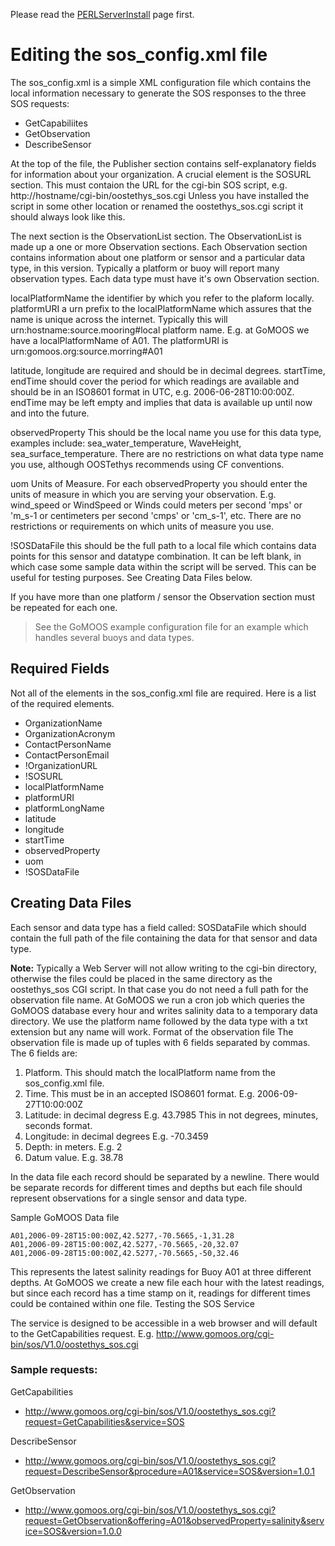 Please read the [PERLServerInstall](PERLServerInstall.md) page first.

# Editing the sos\_config.xml file #

The  sos\_config.xml is a simple XML configuration file which contains the local information necessary to generate the SOS responses to the three SOS requests:

  * GetCapabiliites
  * GetObservation
  * DescribeSensor

At the top of the file, the Publisher section contains self-explanatory fields for information about your organization.  A crucial element is the SOSURL section.  This must contaion the URL for the cgi-bin SOS script, e.g. http://hostname/cgi-bin/oostethys_sos.cgi  Unless you  have installed the script in some other location or renamed the oostethys\_sos.cgi script it should always look like this.

The next section is the ObservationList section.  The ObservationList is made up a one or more Observation sections. Each Observation section contains information about one platform or sensor and a particular data type, in this version.   Typically a platform or buoy will report many observation types.  Each data type must have it's own Observation section.

localPlatformName the identifier by which you refer to the plaform locally.
platformURI a urn prefix to the localPlatformName which assures that the name is unique across the internet. Typically this will urn:hostname:source.mooring#local platform name.  E.g. at GoMOOS we have a localPlatformName of A01.  The platformURI is urn:gomoos.org:source.morring#A01

latitude, longitude are required and should be in decimal degrees.
startTime, endTime should cover the period for which readings are available and should be in an ISO8601 format in UTC, e.g. 2006-06-28T10:00:00Z.  endTime may be left empty and implies that data is available up until now and into the future.

observedProperty  This should be the local name you use for this data type, examples include: sea\_water\_temperature, WaveHeight, sea\_surface\_temperature.  There are no restrictions on what data type name you use, although  OOSTethys recommends using CF conventions.

uom  Units of Measure.  For each observedProperty you should enter the units of measure in which you are serving your observation. E.g. wind\_speed or WindSpeed or Winds  could meters per second 'mps' or 'm\_s-1 or centimeters per second 'cmps' or 'cm\_s-1', etc.  There are no restrictions or requirements on which units of measure you use.

!SOSDataFile this should be the  full path to a local file which contains data points for this sensor and datatype combination.  It can be left blank, in which case some sample data within the script will be served. This can be useful for testing purposes.  See Creating Data Files below.

If you have more than one platform / sensor the Observation section must be repeated for each one.

> See the GoMOOS example configuration file for an example which handles several buoys and data types.

## Required Fields ##
Not all of the elements in the sos\_config.xml file are required. Here is a list of the required elements.

  * OrganizationName
  * OrganizationAcronym
  * ContactPersonName
  * ContactPersonEmail
  * !OrganizationURL
  * !SOSURL
  * localPlatformName
  * platformURI
  * platformLongName
  * latitude
  * longitude
  * startTime
  * observedProperty
  * uom
  * !SOSDataFile

## Creating Data Files ##

Each sensor and data type has a field called: SOSDataFile  which should contain the full path of the file containing the data for that sensor and data type.

**Note:**   Typically a Web Server will not allow writing to the cgi-bin directory, otherwise the files could be placed in the same directory as the oostethys\_sos CGI script.  In that case you do not need a full path for the observation file name.  At GoMOOS we run a cron job which queries the GoMOOS database every hour and writes salinity data to a temporary data directory. We use the platform name followed by the data type with a txt extension but any name will work.
Format of the observation file
The observation file is made up of tuples with 6 fields separated by commas.   The 6 fields are:

  1. Platform.  This should match the localPlatform name from the sos\_config.xml file.
  1. Time.  This must be in an accepted ISO8601 format.  E.g. 2006-09-27T10:00:00Z
  1. Latitude: in decimal degress  E.g. 43.7985  This in not degrees, minutes, seconds format.
  1. Longitude: in decimal degrees E.g. -70.3459
  1. Depth:  in meters. E.g. 2
  1. Datum value.  E.g. 38.78


In the data file each record should be separated by a newline.  There would be separate records for different times and depths but each file should represent observations for a single sensor and data type.

Sample GoMOOS Data file

```
A01,2006-09-28T15:00:00Z,42.5277,-70.5665,-1,31.28
A01,2006-09-28T15:00:00Z,42.5277,-70.5665,-20,32.07
A01,2006-09-28T15:00:00Z,42.5277,-70.5665,-50,32.46
```
This represents the latest salinity readings for Buoy A01 at three different depths.
At GoMOOS we create a new file each hour with the latest readings, but since each record has a time stamp on it, readings for different times could be contained within one file.
Testing the SOS Service

The service is designed to be accessible in a web browser and will default to the GetCapabilities request.
E.g. http://www.gomoos.org/cgi-bin/sos/V1.0/oostethys_sos.cgi

### Sample requests: ###
GetCapabilities

  * http://www.gomoos.org/cgi-bin/sos/V1.0/oostethys_sos.cgi?request=GetCapabilities&service=SOS

DescribeSensor

  * http://www.gomoos.org/cgi-bin/sos/V1.0/oostethys_sos.cgi?request=DescribeSensor&procedure=A01&service=SOS&version=1.0.1

GetObservation

  * http://www.gomoos.org/cgi-bin/sos/V1.0/oostethys_sos.cgi?request=GetObservation&offering=A01&observedProperty=salinity&service=SOS&version=1.0.0